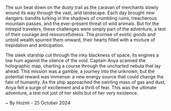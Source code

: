 
The sun beat down on the dusty trail as the caravan of merchants slowly wound its way through the vast, arid landscape.  Each day brought new dangers: bandits lurking in the shadows of crumbling ruins, treacherous mountain passes, and the ever-present threat of wild animals.  But for the intrepid travelers, these challenges were simply part of the adventure, a test of their courage and resourcefulness. The promise of exotic goods and untold wealth spurred them onward, their hearts filled with a mixture of trepidation and anticipation.

The sleek starship cut through the inky blackness of space, its engines a low hum against the silence of the void.  Captain Anya scanned the holographic map, charting a course through the uncharted nebula that lay ahead.  This mission was a gamble, a journey into the unknown, but the potential reward was immense: a new energy source that could change the fate of humanity.  As the ship approached the swirling mass of gas and dust, Anya felt a surge of excitement and a thrill of fear. This was the ultimate adventure, a test not just of her skills but of her very existence. 

~ By Hozmi - 25 October 2024
